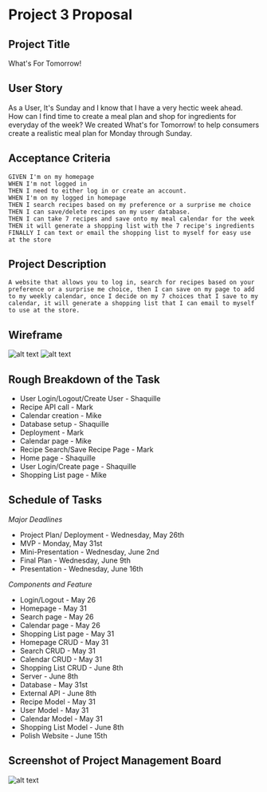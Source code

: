# Project 3 Proposal

## Project Title 
What's For Tomorrow!

## User Story

As a User, It's Sunday and I know that I have a very hectic week ahead. How can I find time to create a meal plan and shop for ingredients for everyday of the week? We created What's for Tomorrow! to help consumers create a realistic meal plan for Monday through Sunday.  

## Acceptance Criteria
```
GIVEN I'm on my homepage
WHEN I'm not logged in
THEN I need to either log in or create an account.
WHEN I'm on my logged in homepage
THEN I search recipes based on my preference or a surprise me choice
THEN I can save/delete recipes on my user database.
THEN I can take 7 recipes and save onto my meal calendar for the week
THEN it will generate a shopping list with the 7 recipe's ingredients
FINALLY I can text or email the shopping list to myself for easy use at the store
```

## Project Description 
```
A website that allows you to log in, search for recipes based on your preference or a surprise me choice, then I can save on my page to add to my weekly calendar, once I decide on my 7 choices that I save to my calendar, it will generate a shopping list that I can email to myself to use at the store.
```

## Wireframe

![alt text](https://user-images.githubusercontent.com/74076318/119418585-edd60880-bcbd-11eb-80e8-542c4b492de6.png)
![alt text](https://user-images.githubusercontent.com/74076318/119418684-2d045980-bcbe-11eb-8bd8-c319b5e57673.png)


## Rough Breakdown of the Task
* User Login/Logout/Create User - Shaquille
* Recipe API call - Mark
* Calendar creation - Mike
* Database setup - Shaquille
* Deployment - Mark
* Calendar page - Mike
* Recipe Search/Save Recipe Page - Mark
* Home page - Shaquille
* User Login/Create page - Shaquille
* Shopping List page - Mike


## Schedule of Tasks
*Major Deadlines*
* Project Plan/ Deployment - Wednesday, May 26th
* MVP - Monday, May 31st 
* Mini-Presentation - Wednesday, June 2nd
* Final Plan - Wednesday, June 9th
* Presentation - Wednesday, June 16th

*Components and Feature*
* Login/Logout - May 26
* Homepage - May 31
* Search page - May 26
* Calendar page  - May 26
* Shopping List page - May 31
* Homepage CRUD - May 31
* Search CRUD - May 31
* Calendar CRUD - May 31
* Shopping List CRUD - June 8th
* Server - June 8th
* Database - May 31st
* External API - June 8th
* Recipe Model - May 31
* User Model - May 31
* Calendar Model - May 31
* Shopping List Model - June 8th
* Polish Website - June 15th


## Screenshot of Project Management Board
![alt text](https://user-images.githubusercontent.com/74076318/119427021-e9b2e680-bccf-11eb-8fda-2ab1693bdd00.png)